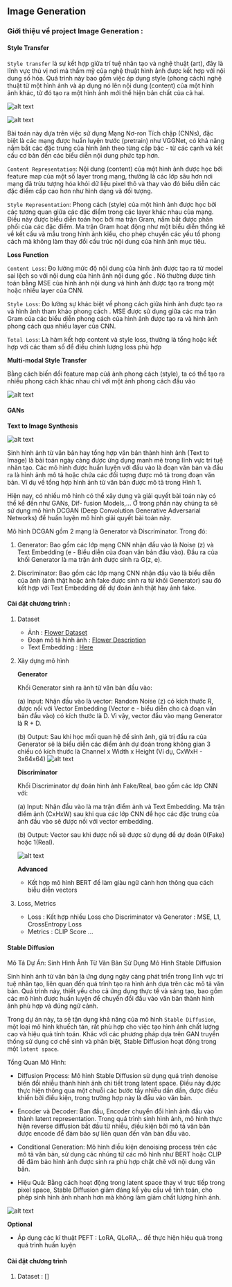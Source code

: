 ## Image Generation


### Giới thiệu về project Image Generation :

#### Style Transfer
`Style transfer` là sự kết hợp giữa trí tuệ nhân tạo và nghệ thuật (art), đây là lĩnh vực thú vị nơi mà thẩm mỹ của nghệ thuật hình ảnh được kết hợp với nội dung số hóa. Quá trình này bao gồm việc áp dụng style (phong cách) nghệ thuật từ một hình ảnh và áp dụng nó lên nội dung (content) của một hình ảnh khác, từ đó tạo ra một hình ảnh mới thể hiện bản chất của cả hai.

![alt text](assets/style.png)


![alt text](assets/stylepipeline.png)

Bài toán này dựa trên việc sử dụng Mạng Nơ-ron Tích chập (CNNs), đặc biệt là các mạng được huấn luyện trước (pretrain) như VGGNet, có khả năng nắm bắt các đặc trưng của hình ảnh theo từng cấp bậc - từ các cạnh và kết cấu cơ bản đến các biểu diễn nội dung phức tạp hơn.

`Content Representation`: Nội dung (content) của một hình ảnh được học bởi feature map của một số layer trong mạng, thường là các lớp sâu hơn nơi mạng đã trừu tượng hóa khỏi dữ liệu pixel thô và thay vào đó biểu diễn các đặc điểm cấp cao hơn như hình dạng và đối tượng.

`Style Representation`: Phong cách (style) của một hình ảnh được học bởi các tương quan giữa các đặc điểm trong các layer khác nhau của mạng. Điều này được biểu diễn toán học bởi ma trận Gram, nắm bắt được phân phối của các đặc điểm. Ma trận Gram hoạt động như một biểu diễn thống kê về kết cấu và mẫu trong hình ảnh kiểu, cho phép chuyển các yếu tố phong cách mà không làm thay đổi cấu trúc nội dung của hình ảnh mục tiêu.

**Loss Function**

`Content Loss`: Đo lường mức độ nội dung của hình ảnh được tạo ra từ model sai lệch so với nội dung của hình ảnh nội dung gốc . Nó thường được tính toán bằng MSE của hình ảnh nội dung và hình ảnh được tạo ra trong một hoặc nhiều layer của CNN.

`Style Loss`: Đo lường sự khác biệt về phong cách giữa hình ảnh được tạo ra và hình ảnh tham khảo phong cách . MSE được sử dụng giữa các ma trận Gram của các biểu diễn phong cách của hình ảnh được tạo ra và hình ảnh phong cách qua nhiều layer của CNN.

`Total Loss`: Là hàm kết hợp content và style loss, thường là tổng hoặc kết hợp với các tham số để điều chỉnh lượng loss phù hợp

**Multi-modal Style Transfer**

Bằng cách biến đổi feature map củâ ảnh phong cách (style), ta có thể tạo ra nhiều phong cách khác nhau chỉ với một ảnh phong cách đầu vào

![alt text](assets/multistyle.png)

#### GANs

**Text to Image Synthesis**

![alt text](assets/intro_2.png)


Sinh hình ảnh từ văn bản hay tổng hợp văn bản thành hình ảnh (Text to Image) là bài toán ngày càng được ứng dụng manh mẽ trong lĩnh vực trí tuệ nhân tạo. Các mô hình được huấn luyện với đầu vào là đoạn văn bản và đầu ra là hình ảnh mô tả hoặc chứa các đối tượng được mô tả trong đoạn văn bản. Ví dụ về tổng hợp hình ảnh từ văn bản được mô tả trong Hình 1.

Hiện nay, có nhiều mô hình có thể xây dựng và giải quyết bài toán này có thể kể đến như GANs, Dif- fusion Models,... Ở trong phần này chúng ta sẽ sử dụng mô hình DCGAN (Deep Convolution Generative Adversarial Networks) để huấn luyện mô hình giải quyết bài toán này.

Mô hình DCGAN gồm 2 mạng là Generator và Discriminator. Trong đó:

1. Generator: Bao gồm các lớp mạng CNN nhận đầu vào là Noise (z) và Text Embedding (e - Biểu diễn của đoạn văn bản đầu vào). Đầu ra của khối Generator là ma trận ảnh được sinh ra G(z, e).

2. Discriminator: Bao gồm các lớp mạng CNN nhận đầu vào là biểu diễn của ảnh (ảnh thật hoặc ảnh fake được sinh ra từ khối Generator) sau đó kết hợp với Text Embedding để dự đoán ảnh thật hay ảnh fake.

#### Cài đặt chương trình : 

1. Dataset 
    + Ảnh : [Flower Dataset](https://www.robots.ox.ac.uk/~vgg/data/flowers/102/)
    + Đoạn mô tả hình ảnh : [Flower Description](https://drive.google.com/file/d/0B0ywwgffWnLLcms2WWJQRFNSWXM/view?resourcekey=0-Av8zFbeDDvNcF1sSjDR32w)
    + Text Embedding : [Here](https://drive.google.com/file/d/0B0ywwgffWnLLMl9uOU91MV80cVU/view?resourcekey=0-vy4hVV-6Hvpw3AiYipoa3g)

2. Xây dựng mô hình

    **Generator**

    Khối Generator sinh ra ảnh từ văn bản đầu vào:

    (a) Input: Nhận đầu vào là vector: Random Noise (z) có kích thước R, được nối với Vector Embedding (Vector e - biểu diễn cho cả đoạn văn bản đầu vào) có kích thước là D. Vì vậy, vector đầu vào mạng Generator là R + D.

    (b) Output: Sau khi học mối quan hệ để sinh ảnh, giá trị đầu ra của Generator sẽ là biểu diễn các điểm ảnh dự đoán trong không gian 3 chiều có kích thước là Channel x Width x Height (Ví dụ, CxWxH - 3x64x64)
    ![alt text](assets/generator.png)

    **Discriminator**

    Khối Discriminator dự đoán hình ảnh Fake/Real, bao gồm các lớp CNN với:

    (a) Input: Nhận đầu vào là ma trận điểm ảnh và Text Embedding. Ma trận điểm ảnh (CxHxW) sau khi qua các lớp CNN để học các đặc trưng của ảnh đầu vào sẽ được nối với vector embedding.

    (b) Output: Vector sau khi được nối sẽ được sử dụng để dự đoán 0(Fake) hoặc 1(Real).

    ![alt text](assets/discrim.png)

    **Advanced**
    
    + Kết hợp mô hình BERT để làm giàu ngữ cảnh hơn thông qua cách biễu diễn vectors

3. Loss, Metrics
    + Loss : Kết hợp nhiều Loss cho Discriminator và Generator : MSE, L1, CrossEntropy Loss
    + Metrics : CLIP Score ...


#### Stable Diffusion

Mô Tả Dự Án: Sinh Hình Ảnh Từ Văn Bản Sử Dụng Mô Hình Stable Diffusion

Sinh hình ảnh từ văn bản là ứng dụng ngày càng phát triển trong lĩnh vực trí tuệ nhân tạo, liên quan đến quá trình tạo ra hình ảnh dựa trên các mô tả văn bản. Quá trình này, thiết yếu cho cả ứng dụng thực tế và sáng tạo, bao gồm các mô hình được huấn luyện để chuyển đổi đầu vào văn bản thành hình ảnh phù hợp và đúng ngữ cảnh.

Trong dự án này, ta sẽ tận dụng khả năng của mô hình `Stable Diffusion`, một loại mô hình khuếch tán, rất phù hợp cho việc tạo hình ảnh chất lượng cao và hiệu quả tính toán. Khác với các phương pháp dựa trên GAN truyền thống sử dụng cơ chế sinh và phân biệt, Stable Diffusion hoạt động trong một `latent space`.

Tổng Quan Mô Hình:

+ Diffusion Process: Mô hình Stable Diffusion sử dụng quá trình denoise biến đổi nhiễu thành hình ảnh chi tiết trong latent space. Điều này được thực hiện thông qua một chuỗi các bước tẩy nhiễu dần dần, được điều khiển bởi điều kiện, trong trường hợp này là đầu vào văn bản.

+ Encoder và Decoder: Ban đầu, Encoder chuyển đổi hình ảnh đầu vào thành latent representation. Trong quá trình sinh hình ảnh, mô hình thực hiện reverse diffusion bắt đầu từ nhiễu, điều kiện bởi mô tả văn bản được encode để đảm bảo sự liên quan đến văn bản đầu vào.

+ Conditional Generation: Mô hình điều kiện  denoising process trên các mô tả văn bản, sử dụng các nhúng từ các mô hình như BERT hoặc CLIP để đảm bảo hình ảnh được sinh ra phù hợp chặt chẽ với nội dung văn bản.

+ Hiệu Quả: Bằng cách hoạt động trong latent space thay vì trực tiếp trong pixel space, Stable Diffusion giảm đáng kể yêu cầu về tính toán, cho phép sinh hình ảnh nhanh hơn mà không làm giảm chất lượng hình ảnh.

![alt text](assets/sd.png)


**Optional**

+ Áp dụng các kĩ thuật PEFT : LoRA, QLoRA,.. để thực hiện hiệu quả trong quá trình huấn luyện

#### Cài đặt chương trình 

1. Dataset : []